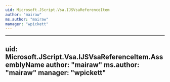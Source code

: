 ```yaml
---
uid: Microsoft.JScript.Vsa.IJSVsaReferenceItem
author: "mairaw"
ms.author: "mairaw"
manager: "wpickett"
---
```


---
uid: Microsoft.JScript.Vsa.IJSVsaReferenceItem.AssemblyName
author: "mairaw"
ms.author: "mairaw"
manager: "wpickett"
---

